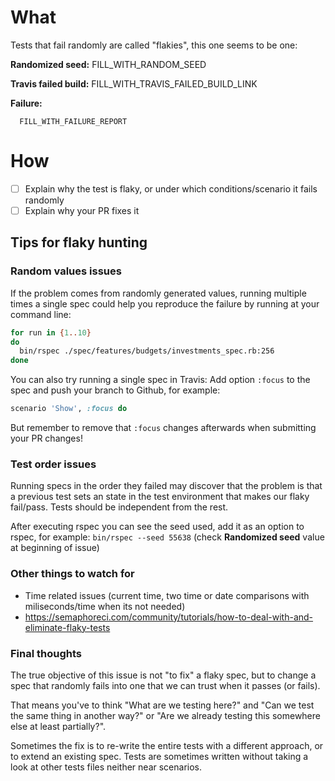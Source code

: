 # What
Tests that fail randomly are called "flakies", this one seems to be one:

**Randomized seed:** FILL_WITH_RANDOM_SEED

**Travis failed build:** FILL_WITH_TRAVIS_FAILED_BUILD_LINK

**Failure:**

```
  FILL_WITH_FAILURE_REPORT
```

# How
- [ ] Explain why the test is flaky, or under which conditions/scenario it fails randomly
- [ ] Explain why your PR fixes it

## Tips for flaky hunting

### Random values issues
If the problem comes from randomly generated values, running multiple times a single spec could help you reproduce the failure by running at your command line:
```bash
for run in {1..10}
do
  bin/rspec ./spec/features/budgets/investments_spec.rb:256
done
```

You can also try running a single spec in Travis:
Add option `:focus` to the spec and push your branch to Github, for example:
```ruby
scenario 'Show', :focus do
```

But remember to remove that `:focus` changes afterwards when submitting your PR changes!

### Test order issues
Running specs in the order they failed may discover that the problem is that a previous test sets an state in the test environment that makes our flaky fail/pass. Tests should be independent from the rest.

After executing rspec you can see the seed used, add it as an option to rspec, for example:
`bin/rspec --seed 55638` (check **Randomized seed** value at beginning of issue)

### Other things to watch for
- Time related issues (current time, two time or date comparisons with miliseconds/time when its not needed)
- https://semaphoreci.com/community/tutorials/how-to-deal-with-and-eliminate-flaky-tests

### Final thoughts
The true objective of this issue is not "to fix" a flaky spec, but to change a spec that randomly fails into one that we can trust when it passes (or fails). 

That means you've to think "What are we testing here?" and "Can we test the same thing in another way?" or "Are we already testing this somewhere else at least partially?".

Sometimes the fix is to re-write the entire tests with a different approach, or to extend an existing spec. Tests are sometimes written without taking a look at other tests files neither near scenarios.
